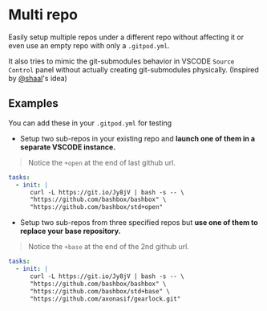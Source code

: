 # Multi repo

Easily setup multiple repos under a different repo without affecting it or even use an empty repo with only a `.gitpod.yml`.

It also tries to mimic the git-submodules behavior in VSCODE `Source Control` panel without actually creating git-submodules physically. (Inspired by [@shaal](https://github.com/shaal)'s idea)

## Examples

You can add these in your `.gitpod.yml` for testing

- Setup two sub-repos in your existing repo and **launch one of them in a separate VSCODE instance.**
> Notice the `+open` at the end of last github url.

```yml
tasks:
  - init: |
      curl -L https://git.io/Jy8jV | bash -s -- \
      "https://github.com/bashbox/bashbox" \
      "https://github.com/bashbox/std+open"
```

- Setup two sub-repos from three specified repos but **use one of them to replace your base repository.**
> Notice the `+base` at the end of the 2nd github url.

```yml
tasks:
  - init: |
      curl -L https://git.io/Jy8jV | bash -s -- \
      "https://github.com/bashbox/bashbox" \
      "https://github.com/bashbox/std+base" \
      "https://github.com/axonasif/gearlock.git"
```
